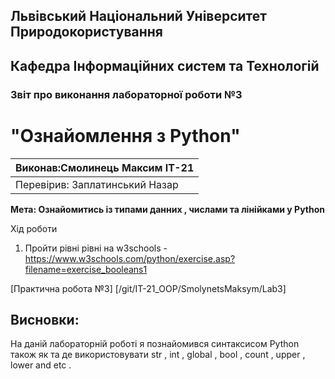 ## Львівський Національний Університет Природокористування
## Кафедра Інформаційних систем та Технологій



### Звіт про виконання лабораторної роботи №3
# "Ознайомлення з Python"



| Виконав:Смолинець Максим ІТ-21 |
|--------------------------------|
| Перевірив: Заплатинський Назар |




**Мета: Ознайомитись із типами данних , числами та лінійками у Python**


Хід роботи

1. Пройти рівні  рівні на w3schools - https://www.w3schools.com/python/exercise.asp?filename=exercise_booleans1

[Практична робота №3] [/git/IT-21_OOP/SmolynetsMaksym/Lab3]

## Висновки: 

На даній лабораторній роботі я познайомився  синтаксисом Python також як та де використовувати str , int , global , bool , count , upper , lower and etc . 